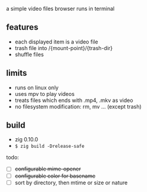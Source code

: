 a simple video files browser runs in terminal

## features
* each displayed item is a video file
* trash file into /{mount-point}/{trash-dir}
* shuffle files

## limits
* runs on linux only
* uses mpv to play videos
* treats files which ends with .mp4, .mkv as video
* no filesystem modification: rm, mv ... (except trash)

## build
* zig 0.10.0
* `$ zig build -Drelease-safe`

todo:
* [ ] ~~configurable mime-opener~~
* [ ] ~~configurable color for basename~~
* [ ] sort by directory, then mtime or size or nature
